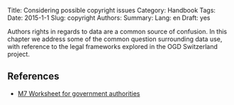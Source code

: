 Title: Considering possible copyright issues
Category: Handbook
Tags:
Date: 2015-1-1
Slug: copyright
Authors:
Summary:
Lang: en
Draft: yes

Authors rights in regards to data are a common source of confusion. In this chapter we address some of the common question surrounding data use, with reference to the legal frameworks explored in the OGD Switzerland project.

## References

- [M7 Worksheet for government authorities](/ref-m7-recht-arbeitshilfe-en)
